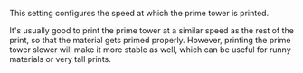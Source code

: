 This setting configures the speed at which the prime tower is printed.

It's usually good to print the prime tower at a similar speed as the rest of the print, so that the material gets primed properly. However, printing the prime tower slower will make it more stable as well, which can be useful for runny materials or very tall prints.